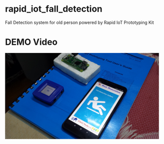 # rapid_iot_fall_detection
Fall Detection system for old person powered by Rapid IoT Prototyping Kit
# DEMO Video
[![Demonstration](/fall_pic.jpg)](https://youtu.be/pwICgIhezWc)